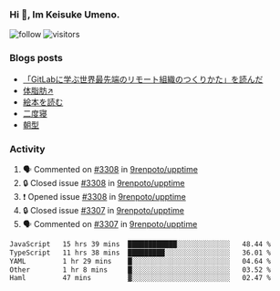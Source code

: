 ### Hi 👋, Im Keisuke Umeno.

<!--
**9renpoto/9renpoto** is a ✨ _special_ ✨ repository because its `README.md` (this file) appears on your GitHub profile.

Here are some ideas to get you started:

- 🔭 I’m currently working on ...
- 🌱 I’m currently learning ...
- 👯 I’m looking to collaborate on ...
- 🤔 I’m looking for help with ...
- 💬 Ask me about ...
- 📫 How to reach me: ...
- 😄 Pronouns: ...
- ⚡ Fun fact: ...
-->

![follow](https://img.shields.io/github/followers/9renpoto?label=Follow&style=social)
![visitors](https://komarev.com/ghpvc/?username=9renpoto&label=Profile%20views&color=0e75b6&style=flat)

### Blogs posts

<!-- BLOG-POST-LIST:START -->
- [「GitLabに学ぶ世界最先端のリモート組織のつくりかた」を読んだ](https://9renpoto.win/entry/2024/09/10/remote_organization)
- [体脂肪↗](https://9renpoto.win/entry/2024/08/12/gaining_fat)
- [絵本を読む](https://9renpoto.win/entry/2024/07/26/picture_book)
- [二度寝](https://9renpoto.win/entry/2024/07/18/going_back_to_sleep)
- [朝型](https://9renpoto.win/entry/2024/05/29/im-an-early)
<!-- BLOG-POST-LIST:END -->

### Activity

<!--START_SECTION:activity-->
1. 🗣 Commented on [#3308](https://github.com/9renpoto/upptime/issues/3308#issuecomment-2378620012) in [9renpoto/upptime](https://github.com/9renpoto/upptime)
2. 🔒 Closed issue [#3308](https://github.com/9renpoto/upptime/issues/3308) in [9renpoto/upptime](https://github.com/9renpoto/upptime)
3. ❗ Opened issue [#3308](https://github.com/9renpoto/upptime/issues/3308) in [9renpoto/upptime](https://github.com/9renpoto/upptime)
4. 🔒 Closed issue [#3307](https://github.com/9renpoto/upptime/issues/3307) in [9renpoto/upptime](https://github.com/9renpoto/upptime)
5. 🗣 Commented on [#3307](https://github.com/9renpoto/upptime/issues/3307#issuecomment-2378430292) in [9renpoto/upptime](https://github.com/9renpoto/upptime)
<!--END_SECTION:activity-->

<!--START_SECTION:waka-->

```txt
JavaScript   15 hrs 39 mins  ████████████░░░░░░░░░░░░░   48.44 %
TypeScript   11 hrs 38 mins  █████████░░░░░░░░░░░░░░░░   36.01 %
YAML         1 hr 29 mins    █░░░░░░░░░░░░░░░░░░░░░░░░   04.64 %
Other        1 hr 8 mins     █░░░░░░░░░░░░░░░░░░░░░░░░   03.52 %
Haml         47 mins         ▓░░░░░░░░░░░░░░░░░░░░░░░░   02.47 %
```

<!--END_SECTION:waka-->
